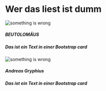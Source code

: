 <!doctype html>
<html>
 <title>GRY</title>
 <head>
  <link rel="stylesheet" href="https://stackpath.bootstrapcdn.com/bootstrap/4.4.1/css/bootstrap.min.css" integrity="sha384-Vkoo8x4CGsO3+Hhxv8T/Q5PaXtkKtu6ug5TOeNV6gBiFeWPGFN9MuhOf23Q9Ifjh" crossorigin="anonymous">
  <script src="//cdnjs.cloudflare.com/ajax/libs/mousetrap/1.4.6/mousetrap.min.js"></script> 
</head>
 <body>
  <script>Mousetrap.bind('ctrl+s', function(e) {
  Console.Log("JK");
  });</script>
  <div class="fluid-container">
   <div class="jumbotron text-center">
    <h1 id="heading">Wer das liest ist dumm</h1>
   </div>
   <div class="card shadow" style="width: 18rem;" >
    <img class="card-img-top" src="index.jpg" alt="something is wrong">
    <h5 class="card-title">BEUTOLOMÄUS<h5>
    <div class="card-body">
     <div class="card-text">Das ist ein Text in einer Bootstrap card</div>
    </div>   
   </div>
   <div class="card shadow" style="width: 18rem;">
    <img class="card-img-top" src="andreas_gryphius.jpg" alt="something is wrong">
     <h5 class="card-title">Andreas Gryphius<h5>
     <div class="card-body">
      <div class="card-text">Das ist ein Text in einer Bootstrap card</div>
    </div>   
   </div>
  </div>

 </body>
</html>
